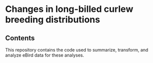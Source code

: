 # Changes in long-billed curlew breeding distributions

## Contents

This repository contains the code used to summarize, transform, and analyze eBird data for these analyses.

